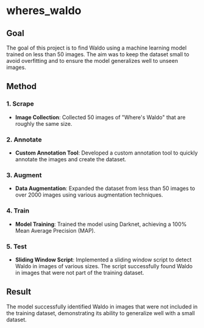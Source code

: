 # wheres_waldo
## Goal
The goal of this project is to find Waldo using a machine learning model trained on less than 50 images. The aim was to keep the dataset small to avoid overfitting and to ensure the model generalizes well to unseen images.

## Method

### 1. Scrape
- **Image Collection**: Collected 50 images of "Where's Waldo" that are roughly the same size.

### 2. Annotate
- **Custom Annotation Tool**: Developed a custom annotation tool to quickly annotate the images and create the dataset.

### 3. Augment
- **Data Augmentation**: Expanded the dataset from less than 50 images to over 2000 images using various augmentation techniques.

### 4. Train
- **Model Training**: Trained the model using Darknet, achieving a 100% Mean Average Precision (MAP).

### 5. Test
- **Sliding Window Script**: Implemented a sliding window script to detect Waldo in images of various sizes. The script successfully found Waldo in images that were not part of the training dataset.

## Result
The model successfully identified Waldo in images that were not included in the training dataset, demonstrating its ability to generalize well with a small dataset.
